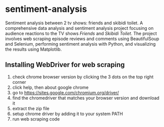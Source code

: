 # sentiment-analysis
Sentiment analysis between 2 tv shows: friends and skibidi toilet. A comprehensive data analysis and sentiment analysis project focusing on audience reactions to the TV shows *Friends* and *Skibidi Toilet*. The project involves web scraping episode reviews and comments using BeautifulSoup and Selenium, performing sentiment analysis with Python, and visualizing the results using Matplotlib.

## Installing WebDriver for web scraping
1. check chrome browser version by clicking the 3 dots on the top right corner
2. click help, then about google chrome
3. go to https://sites.google.com/chromium.org/driver/
4. find the chromedriver that matches your browser version and download it
5. extract the zip file
6. setup chrome driver by adding it to your system PATH
7. run web scraping code



